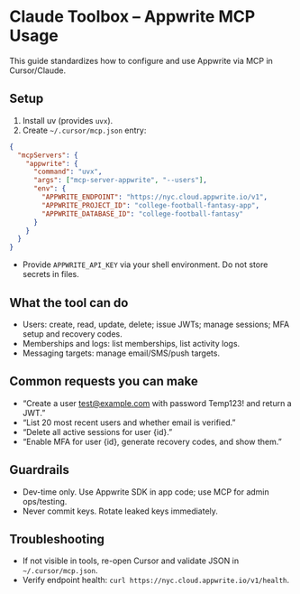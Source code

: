 # Claude Toolbox – Appwrite MCP Usage

This guide standardizes how to configure and use Appwrite via MCP in Cursor/Claude.

## Setup
1. Install uv (provides `uvx`).
2. Create `~/.cursor/mcp.json` entry:
```json
{
  "mcpServers": {
    "appwrite": {
      "command": "uvx",
      "args": ["mcp-server-appwrite", "--users"],
      "env": {
        "APPWRITE_ENDPOINT": "https://nyc.cloud.appwrite.io/v1",
        "APPWRITE_PROJECT_ID": "college-football-fantasy-app",
        "APPWRITE_DATABASE_ID": "college-football-fantasy"
      }
    }
  }
}
```
- Provide `APPWRITE_API_KEY` via your shell environment. Do not store secrets in files.

## What the tool can do
- Users: create, read, update, delete; issue JWTs; manage sessions; MFA setup and recovery codes.
- Memberships and logs: list memberships, list activity logs.
- Messaging targets: manage email/SMS/push targets.

## Common requests you can make
- “Create a user test@example.com with password Temp123! and return a JWT.”
- “List 20 most recent users and whether email is verified.”
- “Delete all active sessions for user {id}.”
- “Enable MFA for user {id}, generate recovery codes, and show them.”

## Guardrails
- Dev-time only. Use Appwrite SDK in app code; use MCP for admin ops/testing.
- Never commit keys. Rotate leaked keys immediately.

## Troubleshooting
- If not visible in tools, re-open Cursor and validate JSON in `~/.cursor/mcp.json`.
- Verify endpoint health: `curl https://nyc.cloud.appwrite.io/v1/health`.

